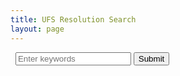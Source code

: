 ```yaml
---
title: UFS Resolution Search
layout: page
---
```

<form target="_blank" action="https://dspace.sunyconnect.suny.edu/search" method="get" id="resSearchForm" name="researchForm">
		<!-- Customizable Parameters -->
		<input name="scope" type="hidden" value="b7176c31-45c2-49bb-a597-67539b50f461">
			<label for="resSearch" class=""><em class="ico-search">&nbsp;</em></label>
			<input type="text" class="search__field" placeholder="Enter keywords" id="resSearch" name="query">
			<button class="search__btn sr-only-focusable" type="submit">Submit</button>
	</form>